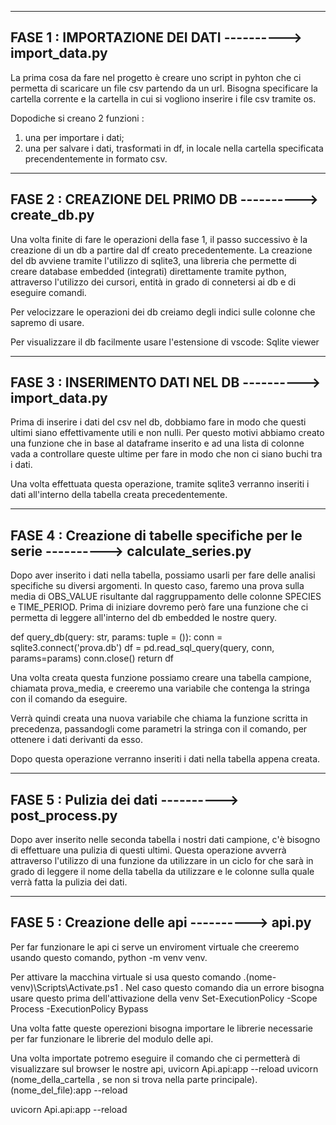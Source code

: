 ------------------------------------------------------------------------------------------------------
FASE 1 : IMPORTAZIONE DEI DATI  ----------> import_data.py
------------------------------------------------------------------------------------------------------

La prima cosa da fare nel progetto è creare uno script in pyhton che ci permetta di scaricare un file csv partendo da un url.
Bisogna specificare la cartella corrente e la cartella in cui si vogliono inserire i file csv tramite os.

Dopodiche si creano 2 funzioni :
1) una per importare i dati;
2) una per salvare i dati, trasformati in df, in locale nella cartella specificata precendentemente in formato csv.

------------------------------------------------------------------------------------------------------
FASE 2 : CREAZIONE DEL PRIMO DB  ----------> create_db.py
------------------------------------------------------------------------------------------------------

Una volta finite di fare le operazioni della fase 1, il passo successivo è la creazione di un db a partire dal df creato precedentemente.
La creazione del db avviene tramite l'utilizzo di sqlite3, una libreria che permette di creare database embedded (integrati) direttamente tramite python,
attraverso l'utilizzo dei cursori, entità in grado di connetersi ai db e di eseguire comandi.

Per velocizzare le operazioni dei db creiamo degli indici sulle colonne che sapremo di usare.

Per visualizzare il db facilmente usare l'estensione di vscode: Sqlite viewer

------------------------------------------------------------------------------------------------------
FASE 3 : INSERIMENTO DATI NEL DB  ----------> import_data.py
------------------------------------------------------------------------------------------------------

Prima di inserire i dati del csv nel db, dobbiamo fare in modo che questi ultimi siano effettivamente utili e non nulli.
Per questo motivi abbiamo creato una funzione che in base al dataframe inserito e ad una lista di colonne vada a controllare queste ultime 
per fare in modo che non ci siano buchi tra i dati.

Una volta effettuata questa operazione, tramite sqlite3 verranno inseriti i dati all'interno della tabella creata precedentemente.

------------------------------------------------------------------------------------------------------
FASE 4 : Creazione di tabelle specifiche per le serie  ----------> calculate_series.py
------------------------------------------------------------------------------------------------------

Dopo aver inserito i dati nella tabella, possiamo usarli per fare delle analisi specifiche su diversi argomenti.
In questo caso, faremo una prova sulla media di OBS_VALUE risultante dal raggruppamento delle colonne SPECIES e TIME_PERIOD.
Prima di iniziare dovremo però fare una funzione che ci permetta di leggere all'interno del db embedded le nostre query.

def query_db(query: str, params: tuple = ()):
    conn = sqlite3.connect('prova.db')
    df = pd.read_sql_query(query, conn, params=params)
    conn.close()
    return df

Una volta creata questa funzione possiamo creare una tabella campione, chiamata prova_media, e creeremo una variabile che contenga la stringa con il comando da eseguire.

Verrà quindi creata una nuova variabile che chiama la funzione scritta in precedenza, passandogli come parametri la stringa con il comando, per ottenere i dati derivanti da esso.

Dopo questa operazione verranno inseriti i dati nella tabella appena creata.

------------------------------------------------------------------------------------------------------
FASE 5 : Pulizia dei dati   ----------> post_process.py
------------------------------------------------------------------------------------------------------

Dopo aver inserito nelle seconda tabella i nostri dati campione, c'è bisogno di effettuare una pulizia di questi ultimi.
Questa operazione avverrà attraverso l'utilizzo di una funzione da utilizzare in un ciclo for che sarà in grado di leggere il nome della tabella da utilizzare e le colonne sulla quale verrà fatta la pulizia dei dati.

------------------------------------------------------------------------------------------------------
FASE 5 : Creazione delle api  ----------> api.py
------------------------------------------------------------------------------------------------------

Per far funzionare le api ci serve un enviroment virtuale che creeremo usando questo comando, python -m venv venv.

Per attivare la macchina virtuale si usa questo comando .\(nome-venv)\Scripts\Activate.ps1   . 
Nel caso questo comando dia un errore bisogna usare questo prima dell'attivazione della venv Set-ExecutionPolicy -Scope Process -ExecutionPolicy Bypass

Una volta fatte queste operezioni bisogna importare le librerie necessarie per far funzionare le librerie del modulo delle api.

Una volta importate potremo eseguire il comando che ci permetterà di visualizzare sul browser le nostre api, uvicorn Api.api:app --reload
uvicorn (nome_della_cartella , se non si trova nella parte principale).(nome_del_file):app --reload

uvicorn Api.api:app --reload